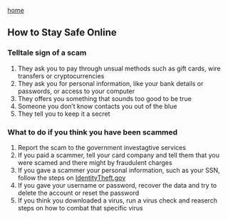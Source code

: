 [home](https://shilab66.github.io/O.S.O/index)<br>

## How to Stay Safe Online

### Telltale sign of a scam

1. They ask you to pay through unsual methods such as gift cards, wire transfers or cryptocurrencies
2. They ask you for personal information, like your bank details or passwords, or access to your computer
3. They offers you something that sounds too good to be true
4. Someone you don’t know contacts you out of the blue
5. They tell you to keep it a secret

### What to do if you think you have been scammed

1. Report the scam to the government investagtive services
2. If you paid a scammer, tell your card company and tell them that you were scamed and there might by fraudulent charges
3. If you gave a scammer your personal information, such as your SSN, follow the steps on [IdentityTheft.gov](IdentityTheft.gov)
4. If you gave your username or password, recover the data and try to delete the account or reset the password
5. If you think you downloaded a virus, run a virus check and reaserch steps on how to combat that specific virus
